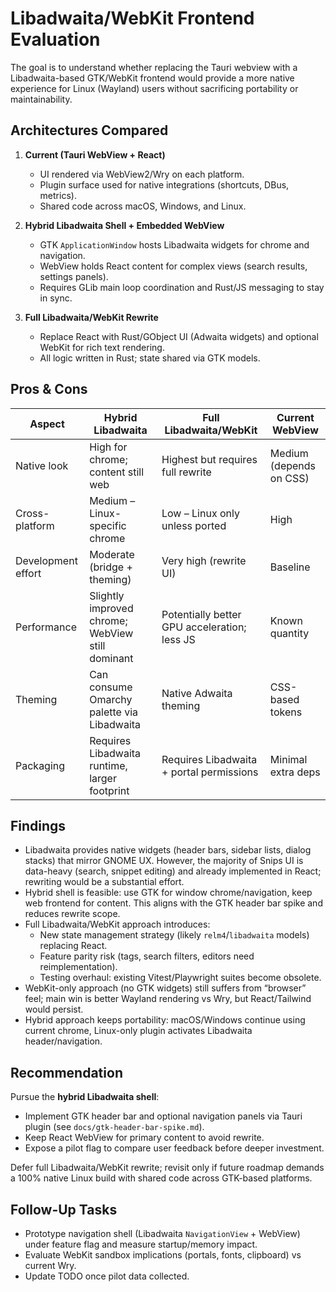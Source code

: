 # Libadwaita/WebKit Frontend Evaluation

The goal is to understand whether replacing the Tauri webview with a Libadwaita-based
GTK/WebKit frontend would provide a more native experience for Linux (Wayland) users
without sacrificing portability or maintainability.

## Architectures Compared

1. **Current (Tauri WebView + React)**
   - UI rendered via WebView2/Wry on each platform.
   - Plugin surface used for native integrations (shortcuts, DBus, metrics).
   - Shared code across macOS, Windows, and Linux.

2. **Hybrid Libadwaita Shell + Embedded WebView**
   - GTK `ApplicationWindow` hosts Libadwaita widgets for chrome and navigation.
   - WebView holds React content for complex views (search results, settings panels).
   - Requires GLib main loop coordination and Rust/JS messaging to stay in sync.

3. **Full Libadwaita/WebKit Rewrite**
   - Replace React with Rust/GObject UI (Adwaita widgets) and optional WebKit for
     rich text rendering.
   - All logic written in Rust; state shared via GTK models.

## Pros & Cons

| Aspect             | Hybrid Libadwaita                                | Full Libadwaita/WebKit                       | Current WebView         |
| ------------------ | ------------------------------------------------ | -------------------------------------------- | ----------------------- |
| Native look        | High for chrome; content still web               | Highest but requires full rewrite            | Medium (depends on CSS) |
| Cross-platform     | Medium – Linux-specific chrome                   | Low – Linux only unless ported               | High                    |
| Development effort | Moderate (bridge + theming)                      | Very high (rewrite UI)                       | Baseline                |
| Performance        | Slightly improved chrome; WebView still dominant | Potentially better GPU acceleration; less JS | Known quantity          |
| Theming            | Can consume Omarchy palette via Libadwaita       | Native Adwaita theming                       | CSS-based tokens        |
| Packaging          | Requires Libadwaita runtime, larger footprint    | Requires Libadwaita + portal permissions     | Minimal extra deps      |

## Findings

- Libadwaita provides native widgets (header bars, sidebar lists, dialog stacks) that
  mirror GNOME UX. However, the majority of Snips UI is data-heavy (search, snippet
  editing) and already implemented in React; rewriting would be a substantial effort.
- Hybrid shell is feasible: use GTK for window chrome/navigation, keep web frontend
  for content. This aligns with the GTK header bar spike and reduces rewrite scope.
- Full Libadwaita/WebKit approach introduces:
  - New state management strategy (likely `relm4`/`libadwaita` models) replacing React.
  - Feature parity risk (tags, search filters, editors need reimplementation).
  - Testing overhaul: existing Vitest/Playwright suites become obsolete.
- WebKit-only approach (no GTK widgets) still suffers from “browser” feel; main win
  is better Wayland rendering vs Wry, but React/Tailwind would persist.
- Hybrid approach keeps portability: macOS/Windows continue using current chrome,
  Linux-only plugin activates Libadwaita header/navigation.

## Recommendation

Pursue the **hybrid Libadwaita shell**:

- Implement GTK header bar and optional navigation panels via Tauri plugin (see
  `docs/gtk-header-bar-spike.md`).
- Keep React WebView for primary content to avoid rewrite.
- Expose a pilot flag to compare user feedback before deeper investment.

Defer full Libadwaita/WebKit rewrite; revisit only if future roadmap demands a
100% native Linux build with shared code across GTK-based platforms.

## Follow-Up Tasks

- Prototype navigation shell (Libadwaita `NavigationView` + WebView) under feature
  flag and measure startup/memory impact.
- Evaluate WebKit sandbox implications (portals, fonts, clipboard) vs current Wry.
- Update TODO once pilot data collected.
